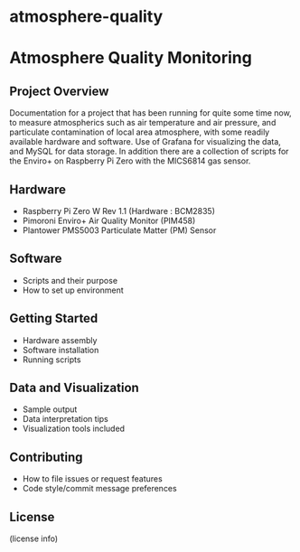 # atmosphere-quality

# Atmosphere Quality Monitoring

## Project Overview
Documentation for a project that has been running for quite some time now, to measure atmospherics such as air temperature and air pressure, and particulate contamination of local area atmosphere, with some readily available hardware and software. Use of Grafana for visualizing the data, and MySQL for data storage. 
In addition there are a collection of scripts for the Enviro+ on Raspberry Pi Zero with the MICS6814 gas sensor.

## Hardware
- Raspberry Pi Zero W Rev 1.1 (Hardware	: BCM2835)
- Pimoroni Enviro+ Air Quality Monitor (PIM458)
- Plantower PMS5003 Particulate Matter (PM) Sensor

## Software
- Scripts and their purpose
- How to set up environment

## Getting Started
- Hardware assembly
- Software installation
- Running scripts

## Data and Visualization
- Sample output
- Data interpretation tips
- Visualization tools included

## Contributing
- How to file issues or request features
- Code style/commit message preferences

## License
(license info)
